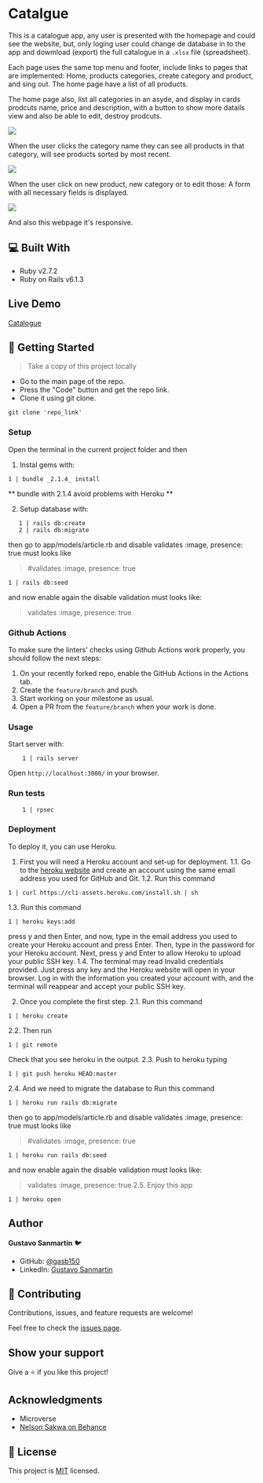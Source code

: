 # Catalgue
This is a catalogue app, any user is presented with the homepage and could see the website, but, only loging user could change de database in to the app and dowmload (export) the full catalogue in a `.xlsx` file (spreadsheet).

Each page uses the same top menu and footer, include links to pages that are implemented: Home, products categories, create category and product, and sing out. The home page have a list of all products.

  
The home page also, list all categories in an asyde, and display in cards prodcuts name, price and description, with a button to show more datails view and also be able to edit, destroy prodcuts.

   <img src="./app/assets/images/Home.jpg">


When the user clicks the category name they can see all products in that category, will see products sorted by most recent.

<img src="./app/assets/images/category_section.jpg">

When the user click on new product, new category or to edit those:
A form with all necessary fields is displayed.

<img src="./app/assets/images/new_product.jpg">

And also this webpage it's responsive.


## :computer: Built With

- Ruby v2.7.2
- Ruby on Rails v6.1.3

## Live Demo

[Catalogue](https://guarded-eyrie-47853.herokuapp.com/)

## :wrench: Getting Started
> Take a copy of this project locally
- Go to the main page of the repo.
- Press the "Code" button and get the repo link.
- Clone it using git clone. 
```
git clone 'repo_link' 
```

### Setup
Open the terminal in the current project folder and then

1. Instal gems with:

```
1 | bundle _2.1.4_ install
```
** bundle with 2.1.4 avoid problems with Heroku **

2. Setup database with:

```
   1 | rails db:create
   2 | rails db:migrate
```
then go to app/models/article.rb and disable  validates :image, presence: true
must looks like 
>  #validates :image, presence: true
```
1 | rails db:seed
```
and now enable again the disable validation
must looks like:
>  validates :image, presence: true

### Github Actions

To make sure the linters' checks using Github Actions work properly, you should follow the next steps:

1. On your recently forked repo, enable the GitHub Actions in the Actions tab.
2. Create the `feature/branch` and push.
3. Start working on your milestone as usual.
4. Open a PR from the `feature/branch` when your work is done.

### Usage

Start server with:

```
    1 | rails server
```

Open `http://localhost:3000/` in your browser.

### Run tests

```
    1 | rpsec
```

### Deployment

To deploy it, you can use Heroku. 
1. First you will need a Heroku account and set-up for deployment.
1.1. Go to the [heroku website](https://www.heroku.com/) and create an account using the same email address you used for GitHub and Git.
1.2. Run this command 
  ```
  1 | curl https://cli-assets.heroku.com/install.sh | sh
  ```
1.3. Run this command
  ```
  1 | heroku keys:add
  ```
press y and then Enter, and now, type in the email address you used to create your Heroku account and press Enter. Then, type in the password for your Heroku account. Next, press y and Enter to allow Heroku to upload your public SSH key.
1.4. The terminal may read Invalid credentials provided. Just press any key and the Heroku website will open in your browser. Log in with the information you created your account with, and the terminal will reappear and accept your public SSH key.

2. Once you complete the first step.
2.1. Run this command
``` 
1 | heroku create
```
2.2. Then run
```
1 | git remote
```
Check that you see heroku in the output.
2.3. Push to heroku typing 
```
1 | git push heroku HEAD:master
```
2.4.
And we need to migrate the database to 
Run this command
```
1 | heroku run rails db:migrate
```
then go to app/models/article.rb and disable  validates :image, presence: true
must looks like 
>  #validates :image, presence: true
```
1 | heroku run rails db:seed
```
and now enable again the disable validation
must looks like:
>  validates :image, presence: true
2.5. Enjoy this app
```
1 | heroku open
```

## Author
**Gustavo Sanmartin** :bird:
- GitHub: [@gasb150](https://github.com/gasb150)
- LinkedIn: [Gustavo Sanmartin](https://www.linkedin.com/in/gustavsanmartin/)

## 🤝 Contributing

Contributions, issues, and feature requests are welcome!

Feel free to check the [issues page](issues/).

## Show your support

Give a ⭐️ if you like this project!

## Acknowledgments

- Microverse
- [Nelson Sakwa on Behance](https://www.behance.net/sakwadesignstudio)</li>


## 📝 License

<p>This project is <a href="LICENSE">MIT</a> licensed.</p>